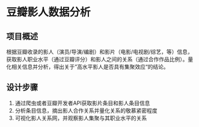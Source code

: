 # 豆瓣影人数据分析

## 项目概述
根据豆瓣收录的影人（演员/导演/编剧）和影片（电影/电视剧/综艺，等）信息，获取影人职业水平（通过豆瓣评分）和影人之间的关系（通过合作作品比例）。量化相关信息并分析，得出关于”高水平影人是否具有集聚效应“的结论。

## 设计步骤
1. 通过爬虫或者豆瓣开发者API获取影片条目和影人条目信息
2. 分析条目信息，摘出影人合作关系并量化关系的敬慕紧密程度
3. 可视化影人关系网，并观察影人集聚与其职业水平的关系
